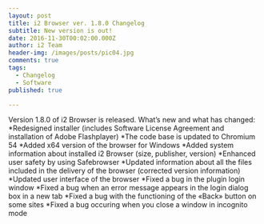 ```yaml
---
layout: post
title: i2 Browser ver. 1.8.0 Changelog
subtitle: New version is out!
date: 2016-11-30T00:02:00.000Z
author: i2 Team
header-img: /images/posts/pic04.jpg
comments: true
tags:
  - Changelog
  - Software
published: true

---
```

Version 1.8.0 of i2 Browser is released. What’s new and what has changed:
*Redesigned installer (includes Software License Agreement and installation of Adobe Flashplayer)
*The code base is updated to Chromium 54
*Added x64 version of the browser for Windows
*Added system information about installed i2 Browser (size, publisher, version)
*Enhanced user safety by using Safebrowser
*Updated information about all the files included in the delivery of the browser (corrected version information)
*Updated user interface of the browser
*Fixed a bug in the plugin login window
*Fixed a bug when an error message appears in the login dialog box in a new tab
*Fixed a bug with the functioning of the «Back» button on some sites
*Fixed a bug occuring when you close a window in incognito mode
